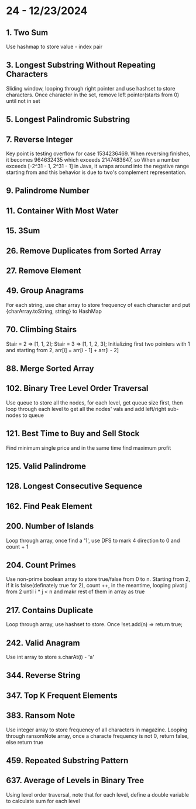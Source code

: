 # 24 - 12/23/2024
## 1. Two Sum
Use hashmap to store value - index pair
## 3. Longest Substring Without Repeating Characters
Sliding window, looping through right pointer and use hashset to store characters. Once character in the set, remove left pointer(starts from 0) until not in set
## 5. Longest Palindromic Substring
## 7. Reverse Integer
Key point is testing overflow for case 1534236469. When reversing finishes, it becomes 964632435 which exceeds 2147483647, so When a number exceeds [-2^31 - 1, 2^31 - 1] in Java, it wraps around into the negative range starting from 
and this behavior is due to two's complement representation.
## 9. Palindrome Number
## 11. Container With Most Water
## 15. 3Sum
## 26. Remove Duplicates from Sorted Array
## 27. Remove Element
## 49. Group Anagrams
For each string, use char array to store frequency of each character and put {charArray.toString, string} to HashMap
## 70. Climbing Stairs
Stair = 2 => [1, 1, 2]; Stair = 3 => [1, 1, 2, 3]; Initializing first two pointers with 1 and starting from 2, arr[i] = arr[i - 1] + arr[i - 2]
## 88. Merge Sorted Array
## 102. Binary Tree Level Order Traversal
Use queue to store all the nodes, for each level, get queue size first, then loop through each level to get all the nodes' vals and add left/right sub-nodes to queue
## 121. Best Time to Buy and Sell Stock
Find minimum single price and in the same time find maximum profit
## 125. Valid Palindrome
## 128. Longest Consecutive Sequence
## 162. Find Peak Element
## 200. Number of Islands
Loop through array, once find a '1', use DFS to mark 4 direction to 0 and count + 1
## 204. Count Primes
Use non-prime boolean array to store true/false from 0 to n. Starting from 2, if it is false(definately true for 2), count ++, in the meantime, looping pivot j from 2 until i * j < n and makr rest of them in array as true
## 217. Contains Duplicate
Loop through array, use hashset to store. Once !set.add(n) => return true;
## 242. Valid Anagram
Use int array to store s.charAt(i) - 'a'
## 344. Reverse String
## 347. Top K Frequent Elements
## 383. Ransom Note
Use integer array to store frequency of all characters in magazine. Looping through ransomNote array, once a characte frequency is not 0, return false, else return true
## 459. Repeated Substring Pattern
## 637. Average of Levels in Binary Tree
Using level order traversal, note that for each level, define a double variable to calculate sum for each level







